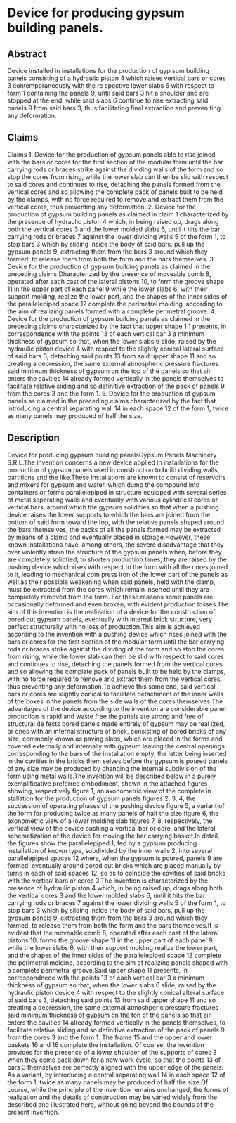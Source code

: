 # Device for producing gypsum building panels.

## Abstract
Device installed in installations for the production of gyp sum building panels consisting of a hydraulic piston 4 which raises vertical bars or cores 3 contemporaneously with the re spective lower slabs 6 with respect to form 1 containing the panels 9, until said bars 3 hit a shoulder and are stopped at the end, while said slabs 6 continue to rise extracting said panels 9 from said bars 3, thus facilitating final extraction and preven ting any deformation.

## Claims
Claims 1. Device for the production of gypsum panels able to rise joined with the bars or cores for the first section of the modular form until the bar carrying rods or braces strike against the dividing walls of the form and so stop the cores from rising, while the lower slab can then be slid with respect to said cores and continues to rise, detaching the panels formed from the vertical cores and so allowing the complete pack of panels built to be held by the clamps, with no force required to remove and extract them from the vertical cores, thus preventing any deformation. 2. Device for the production of gypsum building panels as claimed in claim 1 characterized by the presence of hydraulic piston 4 which, in being raised up, drags along both the vertical cores 3 and the lower molded slabs 6, until it hits the bar carrying rods or braces 7 against the lower dividing walls 5 of the form 1, to stop bars 3 which by sliding inside the body of said bars, pull up the gypsum panels 9, extracting them from the bars 3 around which they formed, to release them from both the form and the bars themselves. 3. Device for the production of gypsum building panels as claimed in the preceding claims Dharacterized by the presence of moveable comb 8, operated after each cast of the lateral pistons 10, to form the groove shape 11 in the upper part of each panel 9 while the lower slabs 6, with their support molding, realize the lower part, and the shapes of the inner sides of the parallelepiped space 12 complete the perimetral molding, according to the aim of realizing panels formed with a complete perimetral groove. 4. Device for the production of gypsum building panels as claimed in the preceding claims characterized by the fact that upper shape 1 1 presents, in correspondence with the points 13 of each vertical bar 3 a minimum thickness of gypsum so that, when the lower slabs 6 slide, raised by the hydraulic piston device 4 with respect to the slightly conical lateral surface of said bars 3, detaching said points 13 from said upper shape 11 and so creating a depression, the same external atmospheric pressure fractures said minimum thickness of gypsum on the top of the panels so that air enters the cavities 14 already formed vertically in the panels themselves to facilitate relative sliding and so definitive extraction of the pack of panels 9 from the cores 3 and the form 1. 5. Device for the production of gypsum panels as claimed in the preceding claims characterized by the fact that introducing a central separating wall 14 in each space 12 of the form 1, twice as many panels may produced of half the size.

## Description
Device for producing gypsum building panelsGypsum Panels Machinery S.R.L.The invention concerns a new device applied in installations for the production of gypsum panels used in construction to build dividing walls, partitions and the like.These installations are known to consist of reservoirs and mixers for gypsum and water, which dump the compound into containers or forms parallelepiped in structure equipped with several series of metal separating walls and eventually with various cylindrical cores or vertical bars, around which the gypsum solidifies so that when a pushing device raises the lower supports to which the bars are joined from the bottom of said form toward the top, with the relative panels shaped around the bars themselves, the packs of all the panels formed may be extracted by means of a clamp and eventually placed in storage.However, these known installations have, among others, the severe disadvantage that they over violently strain the structure of the gypsum panels when, before they are completely solidfied, to shorten production times, they are raised by the pushing device which rises with respect to the form with all the cores joined to it, leading to mechanical com press iron of the lower part of the panels as well as their possible weakening when said panels, held with the clamp, must be extracted from the cores which remain inserted until they are completely removed from the form. For these reasons some panels are occasionally deformed and even broken, with evident production losses.The aim of this invention is the realization of a device for the construction of bored out gypsum panels, eventually with internal brick structure, very perfect structurally with no loss of production.This aim is achieved according to the invention with a pushing device which rises joined with the bars or cores for the first section of the modular form until the bar carrying rods or braces strike against the dividing of the form and so stop the cores from rising, while the lower slab can then be slid with respect to said cores and continues to rise, detaching the panels formed from the vertical cores and so allowing the complete pack of panels built to be held by the clamps, with no force required to remove and extract them from the vertical cores, thus preventing any deformation.To achieve this same end, said vertical bars or cores are slightly conical to facilitate detachment of the inner walls of the boxes in the panels from the side walls of the cores themselves.The advantages of the device according to the invention are considerable panel production is rapid and waste free the panels are strong and free of structural de fects bored panels made entirely of gypsum may be real ized, or ones with an internal structure of brick, consisting of bored bricks of any size, commonly known as paving slabs, which are placed in the forms and covered externally and internally with gypsum leaving the central openings corresponding to the bars of the installation empty, the latter being inserted in the cavities in the bricks them selves before the gypsum is poured panels of any size may be produced by changing the internal subdivision of the form using metal walls.The invention will be described below in a purely exemplificative preferred embodiment, shown in the attached figures showing, respectively figure 1, an axonometric view of the complete in stallation for the production of gypsum panels figures 2, 3, 4, the succession of operating phases of the pushing device figure 5, a variant of the form for producing twice as many panels of half the size figure 6, the axonometric view of a lower molding slab figures 7, 8, respectively, the vertical view of the device pushing a vertical bar or core, and the lateral schematization of the device for moving the bar carrying basket.In detail, the figures show the parallelepiped 1, fed by a gypsum producing installation of known type, subdivided by the inner walls 2, into several parallelepiped spaces 12 where, when the gypsum is poured, panels 9 are formed, eventually around bored out bricks which are placed manually by turns in each of said spaces 12, so as to coincide the cavities of said bricks with the vertical bars or cores 3.The invention is characterized by the presence of hydraulic piston 4 which, in being raised up, drags along both the vertical cores 3 and the lower molded slabs 6, until it hits the bar carrying rods or braces 7 against the lower dividing walls 5 of the form 1, to stop bars 3 which by sliding inside the body of said bars, pull up the gypsum panels 9, extracting them from the bars 3 around which they formed, to release them from both the form and the bars themselves.It is evident that the moveable comb 8, operated after each cast of the lateral pistons 10, forms the groove shape 11 in the upper part of each panel 9 while the lower slabs 6, with their support molding realize the lower part, and the shapes of the inner sides of the parallelepiped space 12 complete the perimetral molding, according to the aim of realizing panels shaped with a complete perimetral groove.Said upper shape 11 presents, in correspondnece with the points 13 of each vertical bar 3 a minimum thickness of gypsum so that, when the lower slabs 6 slide, raised by the hydraulic piston device 4 with respect to the slightly conical alteral surface of said bars 3, detaching said points 13 from said upper shape 11 and so creating a depression, the same external atmoshperic pressure fractures said minimum thickness of gypsum on the ton of the panels so that air enters the cavities 14 already formed vertically in the panels themselves, to facilitate relative sliding and so definitive extraction of the pack of panels 9 from the cores 3 and the form 1. The frame 15 and the upper and lower baskets 16 and 16 complete the installation. Of course, the invention provides for the presence of a lower shoulder of the supports of cores 3 when they come back down for a new work cycle, so that the points 13 of bars 3 themselves are perfectly aligned with the upper edge of the panels. As a variant, by introducing a central separatinq wall 14 in each space 12 of the form 1, twice as many panels may be produced of half the size.Of course, while the principle of the invention remains unchanged, the forms of realization and the details of construction may be varied widely from the described and illustrated here, without going beyond the bounds of the present invention.